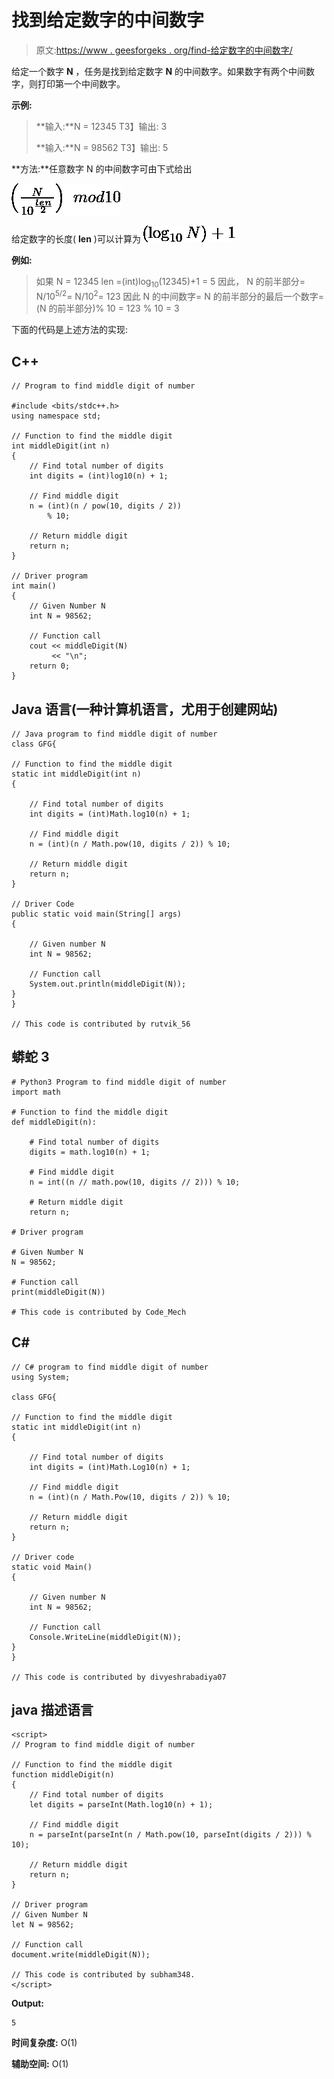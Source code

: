 # 找到给定数字的中间数字

> 原文:[https://www . geesforgeks . org/find-给定数字的中间数字/](https://www.geeksforgeeks.org/find-the-middle-digit-of-a-given-number/)

给定一个数字 **N** ，任务是找到给定数字 **N** 的中间数字。如果数字有两个中间数字，则打印第一个中间数字。

**示例:**

> **输入:**N = 12345
> T3】输出: 3
> 
> **输入:**N = 98562
> T3】输出: 5

**方法:**任意数字 N 的中间数字可由下式给出

![\left ( \frac{N}{10^{\frac{len}{2}}} \right )\ mod 10       ](img/9a66929eff0e05d0aa8b0bf408848d47.png "Rendered by QuickLaTeX.com")

给定数字的长度( **len** )可以计算为
![\left ( \log_{10} N \right ) + 1       ](img/6e455289e50971773f331cc61e6d22ea.png "Rendered by QuickLaTeX.com")

**例如:**

> 如果 N = 12345
> len =(int)log<sub>10</sub>(12345)+1 = 5
> 因此，
> N 的前半部分= N/10<sup>5/2</sup>= N/10<sup>2</sup>= 123
> 因此 N 的中间数字= N 的前半部分的最后一个数字=(N 的前半部分)% 10 = 123 % 10 = 3

下面的代码是上述方法的实现:

## C++

```
// Program to find middle digit of number

#include <bits/stdc++.h>
using namespace std;

// Function to find the middle digit
int middleDigit(int n)
{
    // Find total number of digits
    int digits = (int)log10(n) + 1;

    // Find middle digit
    n = (int)(n / pow(10, digits / 2))
        % 10;

    // Return middle digit
    return n;
}

// Driver program
int main()
{
    // Given Number N
    int N = 98562;

    // Function call
    cout << middleDigit(N)
         << "\n";
    return 0;
}
```

## Java 语言(一种计算机语言，尤用于创建网站)

```
// Java program to find middle digit of number
class GFG{

// Function to find the middle digit
static int middleDigit(int n)
{

    // Find total number of digits
    int digits = (int)Math.log10(n) + 1;

    // Find middle digit
    n = (int)(n / Math.pow(10, digits / 2)) % 10;

    // Return middle digit
    return n;
}

// Driver Code
public static void main(String[] args)
{

    // Given number N
    int N = 98562;

    // Function call
    System.out.println(middleDigit(N));
}
}

// This code is contributed by rutvik_56   
```

## 蟒蛇 3

```
# Python3 Program to find middle digit of number
import math

# Function to find the middle digit
def middleDigit(n):

    # Find total number of digits
    digits = math.log10(n) + 1;

    # Find middle digit
    n = int((n // math.pow(10, digits // 2))) % 10;

    # Return middle digit
    return n;

# Driver program

# Given Number N
N = 98562;

# Function call
print(middleDigit(N))

# This code is contributed by Code_Mech
```

## C#

```
// C# program to find middle digit of number
using System;

class GFG{

// Function to find the middle digit
static int middleDigit(int n)
{

    // Find total number of digits
    int digits = (int)Math.Log10(n) + 1;

    // Find middle digit
    n = (int)(n / Math.Pow(10, digits / 2)) % 10;

    // Return middle digit
    return n;
}

// Driver code
static void Main()
{

    // Given number N
    int N = 98562;

    // Function call
    Console.WriteLine(middleDigit(N));
}
}

// This code is contributed by divyeshrabadiya07   
```

## java 描述语言

```
<script>
// Program to find middle digit of number

// Function to find the middle digit
function middleDigit(n)
{
    // Find total number of digits
    let digits = parseInt(Math.log10(n) + 1);

    // Find middle digit
    n = parseInt(parseInt(n / Math.pow(10, parseInt(digits / 2))) % 10);

    // Return middle digit
    return n;
}

// Driver program
// Given Number N
let N = 98562;

// Function call
document.write(middleDigit(N));

// This code is contributed by subham348.
</script>
```

**Output:** 

```
5
```

**时间复杂度:** O(1)

**辅助空间:** O(1)